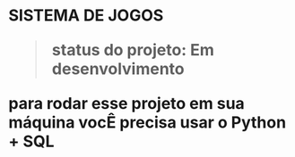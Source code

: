 <h1> SISTEMA DE JOGOS </h>

> status do projeto: Em desenvolvimento

para rodar esse projeto em sua máquina vocÊ precisa usar o Python + SQL
